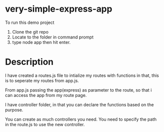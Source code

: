 # very-simple-express-app

To run this demo project

1. Clone the git repo
2. Locate to the folder in command prompt
3. type node app then hit enter.


# Description

I have created a routes.js file to intialize my routes with functions in that, this is to seperate my routes from app.js.

From app.js passing the app(express) as parameter to the route, so that i can access the app from my route page.

I have controller folder, in that you can declare the functions based on the purpose.

You can create as much controllers you need. You need to specify the path in the route.js to use the new controller.
